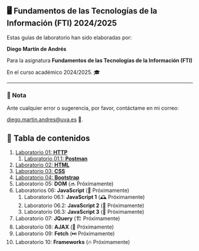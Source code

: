 ## 🖥️ Fundamentos de las Tecnologías de la Información (FTI) 2024/2025

Estas guías de laboratorio han sido elaboradas por:

 **Diego Martín de Andrés** 
 
 Para la asignatura **Fundamentos de las Tecnologías de la Información (FTI)** 
 
 En el curso académico 2024/2025. 🎓

---

### 📌 Nota

Ante cualquier error o sugerencia, por favor, contáctame en mi correo:

[diego.martin.andres@uva.es](mailto:diego.martin.andres@uva.es) 📧.


## 📝 Tabla de contenidos

1. [Laboratorio 01: **HTTP**](/labo01/README.md)
   1. [Laboratorio 01.1: **Postman**](/labo01.1//README.md)
2. [Laboratorio 02: **HTML**](/labo02/README.md)
3. [Laboratorio 03: **CSS**](/labo03/README.md)
4. [Laboratorio 04: **Bootstrap**](/labo04/README.md)
5. Laboratorio 05: **DOM** (🔜 Próximamente)
6. Laboratorios 06: **JavaScript** (🚀 Próximamente)
   1. Laboratorio 06.1: **JavaScript 1** (🕰️ Próximamente)
   2. Laboratorio 06.2: **JavaScript 2** (🌟 Próximamente)
   3. Laboratorio 06.3: **JavaScript 3** (🔄 Próximamente)
7. Laboratorio 07: **JQuery** (🏗️ Próximamente)
8. Laboratorio 08: **AJAX** (👀 Próximamente)
9. Laboratorio 09: **Fetch** (⏭️ Próximamente)
10. Laboratorio 10: **Frameworks** (🔥 Próximamente)

  
